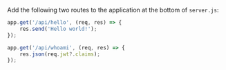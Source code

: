 Add the following two routes to the application at the bottom of `server.js`:

```js
app.get('/api/hello', (req, res) => {
    res.send('Hello world!');
});

app.get('/api/whoami', (req, res) => {
    res.json(req.jwt?.claims);
});
```
